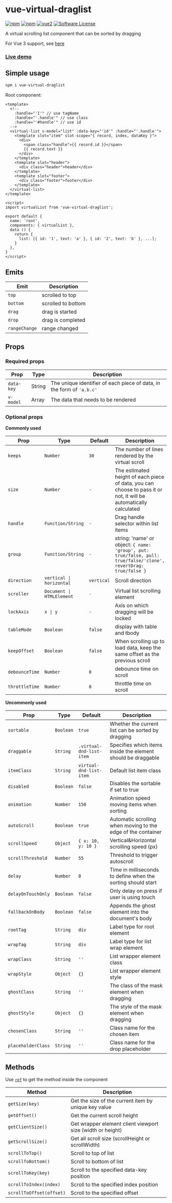 # vue-virtual-draglist

[![npm](https://img.shields.io/npm/v/vue-virtual-draglist.svg)](https://www.npmjs.com/package/vue-virtual-draglist) [![npm](https://img.shields.io/npm/dm/vue-virtual-draglist.svg)](https://www.npmjs.com/package/vue-virtual-draglist) [![vue2](https://img.shields.io/badge/vue-2.x-brightgreen.svg)](https://vuejs.org/) [![Software License](https://img.shields.io/badge/license-MIT-brightgreen.svg)](LICENSE)

A virtual scrolling list component that can be sorted by dragging

For Vue 3 support, see [here](https://github.com/mfuu/vue3-virtual-drag-list)

### [Live demo](https://mfuu.github.io/vue-virtual-drag-list/)

## Simple usage

```bash
npm i vue-virtual-draglist
```

Root component:

```vue
<template>
  <!--
    :handle="'I'" // use tagName 
    :handle="'.handle'" // use class
    :handle="'#handle'" // use id
  -->
  <virtual-list v-model="list" :data-key="'id'" :handle="'.handle'">
    <template slot="item" slot-scope="{ record, index, dataKey }">
      <div>
        <span class="handle">{{ record.id }}</span>
        {{ record.text }}
      </div>
    </template>
    <template slot="header">
      <div class="header">header</div>
    </template>
    <template slot="footer">
      <div class="footer">footer</div>
    </template>
  </virtual-list>
</template>

<script>
import virtualList from 'vue-virtual-draglist';

export default {
  name: 'root',
  components: { virtualList },
  data () {
    return {
      list: [{ id: '1', text: 'a' }, { id: '2', text: 'b' }, ...];
    }
  },
}
</script>
```

## Emits

| **Emit**      | **Description**    |
| ------------- | ------------------ |
| `top`         | scrolled to top    |
| `bottom`      | scrolled to bottom |
| `drag`        | drag is started    |
| `drop`        | drag is completed  |
| `rangeChange` | range changed      |

## Props

### Required props

| **Prop**   | **Type** | **Description**                                                       |
| ---------- | -------- | --------------------------------------------------------------------- |
| `data-key` | String   | The unique identifier of each piece of data, in the form of `'a.b.c'` |
| `v-model`  | Array    | The data that needs to be rendered                                    |

### Optional props

**Commonly used**

| **Prop**       | **Type**                  | **Default** | **Description**                                                                                                   |
| -------------- | ------------------------- | ----------- | ----------------------------------------------------------------------------------------------------------------- |
| `keeps`        | `Number`                  | `30`        | The number of lines rendered by the virtual scroll                                                                |
| `size`         | `Number`                  | `-`         | The estimated height of each piece of data, you can choose to pass it or not, it will be automatically calculated |
| `handle`       | `Function/String`         | `-`         | Drag handle selector within list items                                                                            |
| `group`        | `Function/String`         | `-`         | string: 'name' or object: `{ name: 'group', put: true/false, pull: true/false/'clone', revertDrag: true/false }`  |
| `direction`    | `vertical \| horizontal`  | `vertical`  | Scroll direction                                                                                                  |
| `scroller`     | `Document \| HTMLElement` | `-`         | Virtual list scrolling element                                                                                    |
| `lockAxis`     | `x \| y`                  | `-`         | Axis on which dragging will be locked                                                                             |
| `tableMode`    | `Boolean`                 | `false`     | display with table and tbody                                                                                      |
| `keepOffset`   | `Boolean`                 | `false`     | When scrolling up to load data, keep the same offset as the previous scroll                                       |
| `debounceTime` | `Number`                  | `0`         | debounce time on scroll                                                                                           |
| `throttleTime` | `Number`                  | `0`         | throttle time on scroll                                                                                           |

**Uncommonly used**

| **Prop**           | **Type**  | **Default**              | **Description**                                              |
| ------------------ | --------- | ------------------------ | ------------------------------------------------------------ |
| `sortable`         | `Boolean` | `true`                   | Whether the current list can be sorted by dragging           |
| `draggable`        | `String`  | `.virtual-dnd-list-item` | Specifies which items inside the element should be draggable |
| `itemClass`        | `String`  | `virtual-dnd-list-item`  | Default list item class                                      |
| `disabled`         | `Boolean` | `false`                  | Disables the sortable if set to true                         |
| `animation`        | `Number`  | `150`                    | Animation speed moving items when sorting                    |
| `autoScroll`       | `Boolean` | `true`                   | Automatic scrolling when moving to the edge of the container |
| `scrollSpeed`      | `Object`  | `{ x: 10, y: 10 }`       | Vertical&Horizontal scrolling speed (px)                     |
| `scrollThreshold`  | `Number`  | `55`                     | Threshold to trigger autoscroll                              |
| `delay`            | `Number`  | `0`                      | Time in milliseconds to define when the sorting should start |
| `delayOnTouchOnly` | `Boolean` | `false`                  | Only delay on press if user is using touch                   |
| `fallbackOnBody`   | `Boolean` | `false`                  | Appends the ghost element into the document's body           |
| `rootTag`          | `String`  | `div`                    | Label type for root element                                  |
| `wrapTag`          | `String`  | `div`                    | Label type for list wrap element                             |
| `wrapClass`        | `String`  | `''`                     | List wrapper element class                                   |
| `wrapStyle`        | `Object`  | `{}`                     | List wrapper element style                                   |
| `ghostClass`       | `String`  | `''`                     | The class of the mask element when dragging                  |
| `ghostStyle`       | `Object`  | `{}`                     | The style of the mask element when dragging                  |
| `chosenClass`      | `String`  | `''`                     | Class name for the chosen item                               |
| `placeholderClass` | `String`  | `''`                     | Class name for the drop placeholder                          |

## Methods

Use <code><a href="https://vuejs.org/v2/guide/components-edge-cases.html#Accessing-Child-Component-Instances-amp-Child-Elements">ref</a></code> to get the method inside the component

| **Method**               | **Description**                                            |
| ------------------------ | ---------------------------------------------------------- |
| `getSize(key)`           | Get the size of the current item by unique key value       |
| `getOffset()`            | Get the current scroll height                              |
| `getClientSize()`        | Get wrapper element client viewport size (width or height) |
| `getScrollSize()`        | Get all scroll size (scrollHeight or scrollWidth)          |
| `scrollToTop()`          | Scroll to top of list                                      |
| `scrollToBottom()`       | Scroll to bottom of list                                   |
| `scrollToKey(key)`       | Scroll to the specified data-key position                  |
| `scrollToIndex(index)`   | Scroll to the specified index position                     |
| `scrollToOffset(offset)` | Scroll to the specified offset                             |
